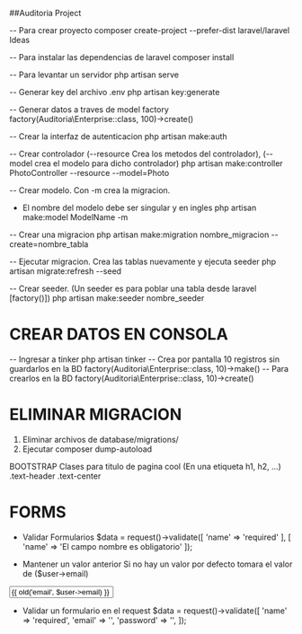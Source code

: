 ##Auditoria Project

-- Para crear proyecto
composer create-project --prefer-dist laravel/laravel Ideas

-- Para instalar las dependencias de laravel
composer install

-- Para levantar un servidor
php artisan serve

-- Generar key del archivo .env
php artisan key:generate

-- Generar datos a traves de model factory
factory(Auditoria\Enterprise::class, 100)->create()

-- Crear la interfaz de autenticacion
php artisan make:auth

-- Crear controlador (--resource Crea los metodos del controlador), (--model crea el modelo para dicho controlador)
php artisan make:controller PhotoController --resource --model=Photo

-- Crear modelo. Con -m crea la migracion.
* El nombre del modelo debe ser singular y en ingles
php artisan make:model ModelName -m

-- Crear una migracion
php artisan make:migration nombre_migracion --create=nombre_tabla

-- Ejecutar migracion. Crea las tablas nuevamente y ejecuta seeder
php artisan migrate:refresh --seed

-- Crear seeder. (Un seeder es para poblar una tabla desde laravel [factory()])
php artisan make:seeder nombre_seeder

# CREAR DATOS EN CONSOLA
-- Ingresar a tinker
        php artisan tinker
-- Crea por pantalla 10 registros sin guardarlos en la BD
        factory(Auditoria\Enterprise::class, 10)->make()
-- Para crearlos en la BD
        factory(Auditoria\Enterprise::class, 10)->create()

# ELIMINAR MIGRACION
1. Eliminar archivos de database/migrations/
2. Ejecutar composer dump-autoload



BOOTSTRAP
Clases para titulo de pagina cool (En una etiqueta h1, h2, ...)
.text-header
.text-center

# FORMS
- Validar Formularios
$data = request()->validate([
        'name' => 'required'
], [
        'name' => 'El campo nombre es obligatorio'
]);

- Mantener un valor anterior
Si no hay un valor por defecto tomara el valor de ($user->email)
<input name="email" value="{{ old('email', $user->email) }}">

- Validar un formulario en el request
$data = request()->validate([
    'name' => 'required',
    'email' => '',
    'password' => '',
]);